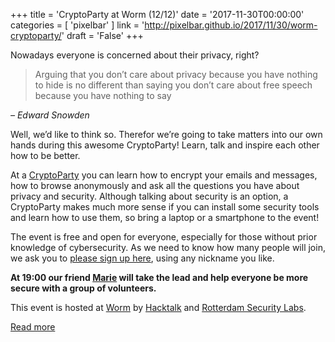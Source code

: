 +++
title = 'CryptoParty at Worm (12/12)'
date = '2017-11-30T00:00:00'
categories = [ 
 'pixelbar' 
] 
link = 'http://pixelbar.github.io/2017/11/30/worm-cryptoparty/'
draft = 'False'
+++

<p>Nowadays everyone is concerned about their privacy, right?</p>

<blockquote>
  <p>Arguing that you don’t care about privacy because you have nothing to hide is no different than saying you don’t care about free speech because you have nothing to say</p>
</blockquote>

<p><em>– Edward Snowden</em></p>

<p>Well, we’d like to think so. Therefor we’re going to take matters into our own hands during this awesome CryptoParty! Learn, talk and inspire each other how to be better.</p>

<p>At a <a href="https://www.cryptoparty.in">CryptoParty</a> you can learn how to encrypt your emails and messages, how to browse anonymously and ask all the questions you have about privacy and security. Although talking about security is an option, a CryptoParty makes much more sense if you can install some security tools and learn how to use them, so bring a laptop or a smartphone to the event!</p>

<p>The event is free and open for everyone, especially for those without prior knowledge of cybersecurity. As we need to know how many people will join, we ask you to <a href="https://worm.stager.nl/web/tickets/171834">please sign up here</a>, using any nickname you like.</p>

<p><strong>At 19:00 our friend <a href="https://shiromarieke.github.io/">Marie</a> will take the lead and help everyone be more secure with a group of volunteers.</strong></p>

<p>This event is hosted at <a href="https://worm.org/">Worm</a> by <a href="https://hacktalk.nl">Hacktalk</a> and <a href="https://roselabs.nl/about/">Rotterdam Security Labs</a>.</p>

[Read more](http://pixelbar.github.io/2017/11/30/worm-cryptoparty/)